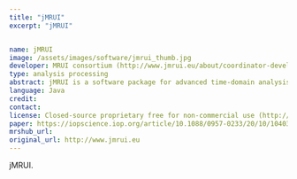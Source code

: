 ```yaml
---
title: "jMRUI"
excerpt: "jMRUI"


name: jMRUI
image: /assets/images/software/jmrui_thumb.jpg
developer: MRUI consortium (http://www.jmrui.eu/about/coordinator-developers/)
type: analysis processing
abstract: jMRUI is a software package for advanced time-domain analysis of magnetic resonance spectroscopy (MRS) and spectroscopic imaging (MRSI) data.
language: Java
credit:
contact:
license: Closed-source proprietary free for non-commercial use (http://www.jmrui.eu/license-and-download/jmrui-license/)
paper: https://iopscience.iop.org/article/10.1088/0957-0233/20/10/104035
mrshub_url:
original_url: http://www.jmrui.eu
---
```


jMRUI.
